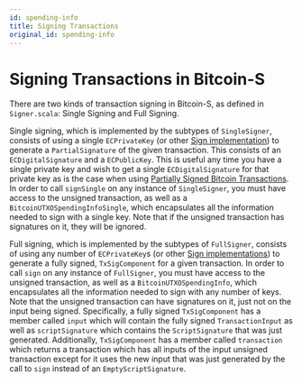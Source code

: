 ```yaml
---
id: spending-info
title: Signing Transactions
original_id: spending-info
---
```


# Signing Transactions in Bitcoin-S

There are two kinds of transaction signing in Bitcoin-S, as defined in `Signer.scala`: Single Signing and Full Signing.

Single signing, which is implemented by the subtypes of `SingleSigner`, consists of using a single `ECPrivateKey` (or other [Sign implementation](sign.md)) to generate a `PartialSignature` of the given transaction. This consists of an `ECDigitalSignature` and a `ECPublicKey`. This is useful any time you have a single private key and wish to get a single `ECDigitalSignature` for that private key as is the case when using [Partially Signed Bitcoin Transactions](psbts.md). In order to call `signSingle` on any instance of `SingleSigner`, you must have access to the unsigned transaction, as well as a `BitcoinUTXOSpendingInfoSingle`, which encapsulates all the information needed to sign with a single key. Note that if the unsigned transaction has signatures on it, they will be ignored.

Full signing, which is implemented by the subtypes of `FullSigner`, consists of using any number of `ECPrivateKey`s (or other [Sign implementations](sign.md)) to generate a fully signed, `TxSigComponent` for a given transaction. In order to call `sign` on any instance of `FullSigner`, you must have access to the unsigned transaction, as well as a `BitcoinUTXOSpendingInfo`, which encapsulates all the information needed to sign with any number of keys. Note that the unsigned transaction can have signatures on it, just not on the input being signed. Specifically, a fully signed `TxSigComponent` has a member called `input` which will contain the fully signed `TransactionInput` as well as `scriptSignature` which contains the `ScriptSignature` that was just generated. Additionally, `TxSigComponent` has a member called `transaction` which returns a transaction which has all inputs of the input unsigned transaction except for it uses the new input that was just generated by the call to `sign` instead of an `EmptyScriptSignature`.